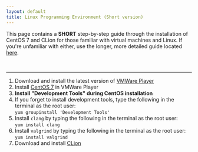 ```yaml
---
layout: default
title: Linux Programming Environment (Short version)
---
```


This page contains a **SHORT** step-by-step guide through the installation of CentOS 7 and CLion
for those familiar with virtual machines and Linux.  If you're unfamiliar with either, 
use the longer, more detailed guide located [here](centOS7_install.html).

<br>

<hr><!-- =============================================================== -->

  1. Download and install the latest version of [VMWare Player](https://customerconnect.vmware.com/en/downloads/details?downloadGroup=PLAYER-1556&productId=800&rPId=47861)
  2. Install [CentOS 7](http://mirror.cs.pitt.edu/centos/7/isos/x86_64/CentOS-7-x86_64-DVD-2009.iso) in VMWare Player
  3. **Install "Development Tools" during CentOS installation**
  4. If you forget to install development tools, type the following in the terminal as the root user:
     <br>```yum groupinstall 'Development Tools'```
  5. Install ```clang``` by typing the following in the terminal as the root user:
     <br>```yum install clang```
  6. Install ```valgrind``` by typing the following in the terminal as the root user:
     <br>```yum install valgrind```
  7. Download and install [CLion](https://www.jetbrains.com/clion/)